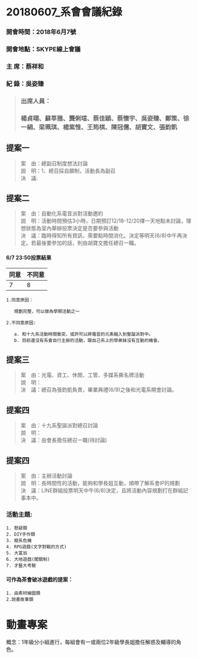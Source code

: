 # 20180607_系會會議紀錄  #
### 開會時間：2018年6月7號 
### 開會地點：SKYPE線上會議
### 主	席：蔡祥和  
### 紀	錄：吳姿臻  
> ### 出席人員：  
> ### 楊貞翊、蘇莘雅、龔俐瑄、蔡佳穎、蔡懷宇、吳姿臻、鄭策、徐一絹、梁珮琪、楊紫惟、王筠棋、陳冠儒、胡寶文、張鈞凱

## 提案一
>案　由：總副召制度想法討論  
>說　明：1、總召採自願制，活動長為副召  
>決　議:  
 
## 提案二
>案　由：自動化系電音派對活動邀約  
>說　明：活動時間預估3小時，日期預訂12/18-12/20擇一天地點未討論，理想狀態為室內舉辦投票決定是否要參與活動  
>決　議：臨時得知所有資訊，需要點時間消化。決定等明天(6/8)中午再決定。若最後要參加的話，則由胡寶文擔任總召一職。
#### 6/7 23:50投票結果

同意 |不同意 
--|--
7|8

    1.同意原因：  
       
       規劃完整，可以做為學期活動之一  
    
    2.不同意原因:
    
       a. 和十九系活動時間衝突，或許可以將電音的元素融入到聖誕派對中。
       b. 目前還沒有系會自行主辦的活動，跟自己系上的學弟妹沒有互動的機會。  

 
## 提案三
> 案　由：光電、資工、休閒、工管、多媒系撕名牌活動  
> 說　明：  
> 決　議：總召為張鈞凱負責，畢業典禮(6/9)之後和光電系開會討論。  
 
## 提案四
> 案　由：十九系聖誕派對總召討論  
> 說　明：  
> 決　議：由會長擔任總召一職(待討論)  
 
## 提案四
> 案　由：主辦活動討論  
> 說　明：長時間性的活動，能夠和學長姐互動，順帶了解系會IP的規劃  
> 決　議：LINE群組投票明天中午(6/8)決定，且將活動內容規劃打在群組記事本中。  

### 活動主題:  

    1. 懸疑類  
    2. DIY手作類  
    3. 廢系危機  
    4. RPG遊戲(文字對戰的方式)  
    5. 大富翁  
    6. 大地遊戲(闖關制)  
    7. 才藝大考驗  
    
#### 可作為茶會破冰遊戲的提案：
    1. 由素材繪圖類  
    2.說書故事類  


# 動畫專案

概念：1年級分小組進行，每組會有一或兩位2年級學長姐擔任解惑及輔導的角色。
